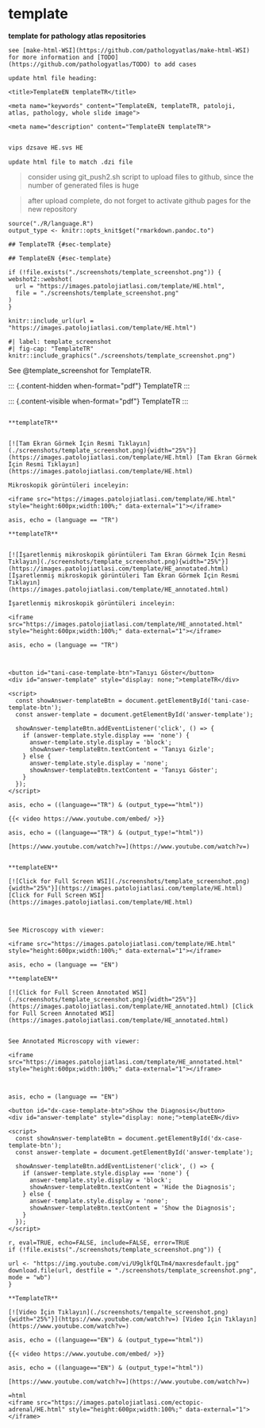 # template



**template for pathology atlas repositories**


```
see [make-html-WSI](https://github.com/pathologyatlas/make-html-WSI) for more information and [TODO](https://github.com/pathologyatlas/TODO) to add cases
```

```
update html file heading:

<title>TemplateEN templateTR</title>

<meta name="keywords" content="TemplateEN, templateTR, patoloji, atlas, pathology, whole slide image">

<meta name="description" content="TemplateEN templateTR">

```



```zsh

vips dzsave HE.svs HE

```



```
update html file to match .dzi file

```



> consider using git_push2.sh script to upload files to github, since the number of generated files is huge

> after upload complete, do not forget to activate github pages for the new repository




```{r language template, echo=FALSE, include=TRUE}
source("./R/language.R")
output_type <- knitr::opts_knit$get("rmarkdown.pandoc.to")
```




```{asis, echo = (language == "TR")}
## TemplateTR {#sec-template}
```


```{asis, echo = (language == "EN")}
## TemplateEN {#sec-template}
```


```{r template screenshot, eval=TRUE, include=FALSE}
if (!file.exists("./screenshots/template_screenshot.png")) {
webshot2::webshot(
  url = "https://images.patolojiatlasi.com/template/HE.html",
  file = "./screenshots/template_screenshot.png"
)
}
```

```{r, echo=FALSE, include=TRUE, eval=TRUE}
knitr::include_url(url = "https://images.patolojiatlasi.com/template/HE.html")
```

```{r, echo=FALSE, include=TRUE, eval=TRUE}
#| label: template_screenshot
#| fig-cap: "TemplateTR"
knitr::include_graphics("./screenshots/template_screenshot.png")
```

See @template_screenshot for TemplateTR.

::: {.content-hidden when-format="pdf"}
TemplateTR
:::

::: {.content-visible when-format="pdf"}
TemplateTR
:::



```{asis, echo = (language == "TR")}

**templateTR**


[![Tam Ekran Görmek İçin Resmi Tıklayın](./screenshots/template_screenshot.png){width="25%"}](https://images.patolojiatlasi.com/template/HE.html) [Tam Ekran Görmek İçin Resmi Tıklayın](https://images.patolojiatlasi.com/template/HE.html)
```


```{asis, echo = ((language=="TR") & (output_type=="html"))}
Mikroskopik görüntüleri inceleyin:

<iframe src="https://images.patolojiatlasi.com/template/HE.html" style="height:600px;width:100%;" data-external="1"></iframe>

```



```{comment} 
asis, echo = (language == "TR")

**templateTR**


[![İşaretlenmiş mikroskopik görüntüleri Tam Ekran Görmek İçin Resmi Tıklayın](./screenshots/template_screenshot.png){width="25%"}](https://images.patolojiatlasi.com/template/HE_annotated.html) [İşaretlenmiş mikroskopik görüntüleri Tam Ekran Görmek İçin Resmi Tıklayın](https://images.patolojiatlasi.com/template/HE_annotated.html)

İşaretlenmiş mikroskopik görüntüleri inceleyin:

<iframe src="https://images.patolojiatlasi.com/template/HE_annotated.html" style="height:600px;width:100%;" data-external="1"></iframe>

```



```{comment}
asis, echo = (language == "TR")



<button id="tani-case-template-btn">Tanıyı Göster</button>
<div id="answer-template" style="display: none;">templateTR</div>

<script>
  const showAnswer-templateBtn = document.getElementById('tani-case-template-btn');
  const answer-template = document.getElementById('answer-template');

  showAnswer-templateBtn.addEventListener('click', () => {
    if (answer-template.style.display === 'none') {
      answer-template.style.display = 'block';
      showAnswer-templateBtn.textContent = 'Tanıyı Gizle';
    } else {
      answer-template.style.display = 'none';
      showAnswer-templateBtn.textContent = 'Tanıyı Göster';
    }
  });
</script>

```

```{comment}
asis, echo = ((language=="TR") & (output_type=="html"))

{{< video https://www.youtube.com/embed/ >}}

```

```{comment}
asis, echo = ((language=="TR") & (output_type!="html"))

[https://www.youtube.com/watch?v=](https://www.youtube.com/watch?v=)

```





```{asis, echo = (language == "EN")}

**templateEN**

[![Click for Full Screen WSI](./screenshots/template_screenshot.png){width="25%"}](https://images.patolojiatlasi.com/template/HE.html) [Click for Full Screen WSI](https://images.patolojiatlasi.com/template/HE.html)


```



```{asis, echo = ((language == "EN") & (output_type=="html"))} 

See Microscopy with viewer: 

<iframe src="https://images.patolojiatlasi.com/template/HE.html" style="height:600px;width:100%;" data-external="1"></iframe>

```


```{comment}
asis, echo = (language == "EN")

**templateEN**

[![Click for Full Screen Annotated WSI](./screenshots/template_screenshot.png){width="25%"}](https://images.patolojiatlasi.com/template/HE_annotated.html) [Click for Full Screen Annotated WSI](https://images.patolojiatlasi.com/template/HE_annotated.html)


See Annotated Microscopy with viewer: 

<iframe src="https://images.patolojiatlasi.com/template/HE_annotated.html" style="height:600px;width:100%;" data-external="1"></iframe>



```

```{comment}
asis, echo = (language == "EN")

<button id="dx-case-template-btn">Show the Diagnosis</button>
<div id="answer-template" style="display: none;">templateEN</div>

<script>
  const showAnswer-templateBtn = document.getElementById('dx-case-template-btn');
  const answer-template = document.getElementById('answer-template');

  showAnswer-templateBtn.addEventListener('click', () => {
    if (answer-template.style.display === 'none') {
      answer-template.style.display = 'block';
      showAnswer-templateBtn.textContent = 'Hide the Diagnosis';
    } else {
      answer-template.style.display = 'none';
      showAnswer-templateBtn.textContent = 'Show the Diagnosis';
    }
  });
</script>

```


```{comment}
r, eval=TRUE, echo=FALSE, include=FALSE, error=TRUE
if (!file.exists("./screenshots/template_screenshot.png")) {

url <- "https://img.youtube.com/vi/U9glkfQLTm4/maxresdefault.jpg"
download.file(url, destfile = "./screenshots/template_screenshot.png", mode = "wb")
}

**TemplateTR**

[![Video İçin Tıklayın](./screenshots/tempalte_screenshot.png){width="25%"}](https://www.youtube.com/watch?v=) [Video İçin Tıklayın](https://www.youtube.com/watch?v=)

```




```{comment}
asis, echo = ((language=="EN") & (output_type=="html"))

{{< video https://www.youtube.com/embed/ >}}

```

```{comment}
asis, echo = ((language=="EN") & (output_type!="html"))

[https://www.youtube.com/watch?v=](https://www.youtube.com/watch?v=)

```


```{comment}
=html
<iframe src="https://images.patolojiatlasi.com/ectopic-adrenal/HE.html" style="height:600px;width:100%;" data-external="1"></iframe>
```
